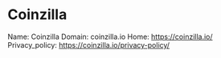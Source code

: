 
# Coinzilla

Name: Coinzilla
Domain: coinzilla.io
Home: https://coinzilla.io/
Privacy_policy: https://coinzilla.io/privacy-policy/
